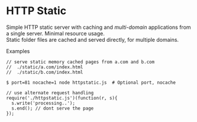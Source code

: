 HTTP Static
===========

Simple HTTP static server with caching and *multi-domain* applications from a single server.  Minimal resource usage.  
Static folder files are cached and served directly, for multiple domains.

Examples
````
// serve static memory cached pages from a.com and b.com
//  ./static/a.com/index.html
//  ./static/b.com/index.html

$ port=81 nocache=1 node httpstatic.js  # Optional port, nocache

// use alternate request handling
require('./httpstatic.js')(function(r, s){
  s.write('processing..');
  s.end(); // dont serve the page
});
````
